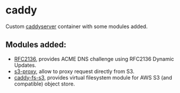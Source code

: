 # caddy

Custom [caddyserver](https://caddyserver.com) container with some modules added.

## Modules added:
- [RFC2136](https://github.com/caddy-dns/rfc2136), provides ACME DNS challenge using RFC2136 Dynamic Updates.
- [s3-proxy](https://github.com/lindenlab/caddy-s3-proxy), allow to proxy request directly from S3.
- [caddy-fs-s3](https://github.com/sagikazarmark/caddy-fs-s3), provides virtual filesystem module
  for AWS S3 (and compatible) object store.
